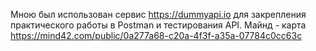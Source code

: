Мною был использован сервис https://dummyapi.io для закрепления практического работы в Postman и тестирования API.
Майнд - карта https://mind42.com/public/0a277a68-c20a-4f3f-a35a-07784c0cc63c
